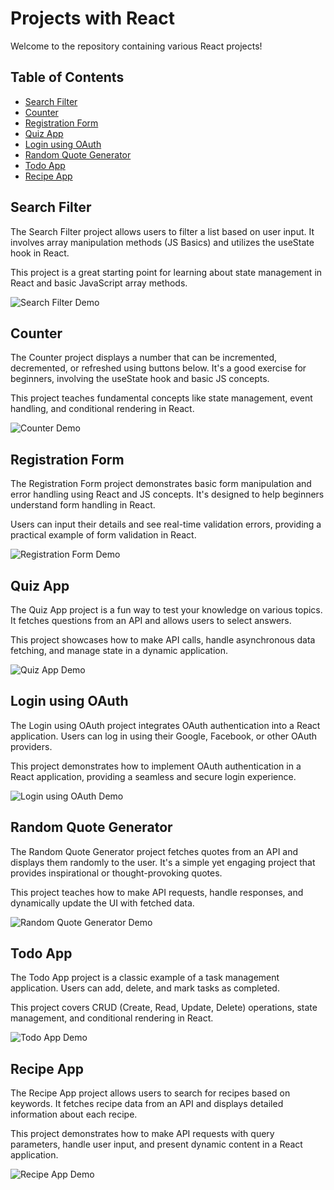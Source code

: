 # Projects with React

Welcome to the repository containing various React projects!

## Table of Contents

- [Search Filter](#search-filter)
- [Counter](#counter)
- [Registration Form](#registration-form)
- [Quiz App](#quiz-app)
- [Login using OAuth](#login-using-oauth)
- [Random Quote Generator](#random-quote-generator)
- [Todo App](#todo-app)
- [Recipe App](#recipe-app)

## Search Filter

The Search Filter project allows users to filter a list based on user input. It involves array manipulation methods (JS Basics) and utilizes the useState hook in React.

This project is a great starting point for learning about state management in React and basic JavaScript array methods.

![Search Filter Demo](./gifs/search-filter-demo.gif)

## Counter

The Counter project displays a number that can be incremented, decremented, or refreshed using buttons below. It's a good exercise for beginners, involving the useState hook and basic JS concepts.

This project teaches fundamental concepts like state management, event handling, and conditional rendering in React.

![Counter Demo](./gifs/counter-demo.gif)

## Registration Form

The Registration Form project demonstrates basic form manipulation and error handling using React and JS concepts. It's designed to help beginners understand form handling in React.

Users can input their details and see real-time validation errors, providing a practical example of form validation in React.

![Registration Form Demo](./gifs/registration-form-demo.gif)

## Quiz App

The Quiz App project is a fun way to test your knowledge on various topics. It fetches questions from an API and allows users to select answers.

This project showcases how to make API calls, handle asynchronous data fetching, and manage state in a dynamic application.

![Quiz App Demo](./gifs/quiz-app-demo.gif)

## Login using OAuth

The Login using OAuth project integrates OAuth authentication into a React application. Users can log in using their Google, Facebook, or other OAuth providers.

This project demonstrates how to implement OAuth authentication in a React application, providing a seamless and secure login experience.

![Login using OAuth Demo](./gifs/oauth-login-demo.gif)

## Random Quote Generator

The Random Quote Generator project fetches quotes from an API and displays them randomly to the user. It's a simple yet engaging project that provides inspirational or thought-provoking quotes.

This project teaches how to make API requests, handle responses, and dynamically update the UI with fetched data.

![Random Quote Generator Demo](./gifs/quote-generator-demo.gif)

## Todo App

The Todo App project is a classic example of a task management application. Users can add, delete, and mark tasks as completed.

This project covers CRUD (Create, Read, Update, Delete) operations, state management, and conditional rendering in React.

![Todo App Demo](./gifs/todo-app-demo.gif)

## Recipe App

The Recipe App project allows users to search for recipes based on keywords. It fetches recipe data from an API and displays detailed information about each recipe.

This project demonstrates how to make API requests with query parameters, handle user input, and present dynamic content in a React application.

![Recipe App Demo](./gifs/recipe-app-demo.gif)
